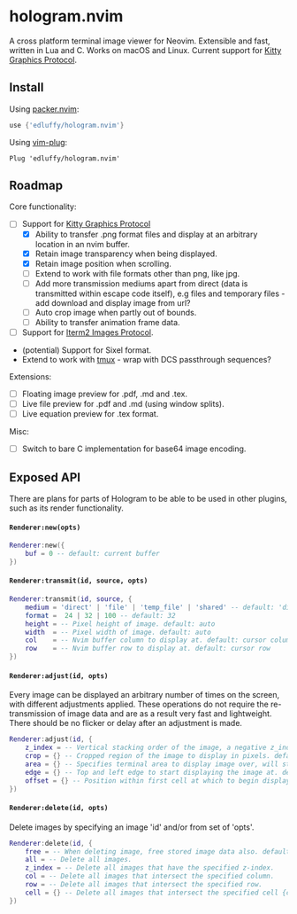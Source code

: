 # hologram.nvim
A cross platform terminal image viewer for Neovim. Extensible and fast, written in Lua and C. Works on macOS and Linux. Current support for
[Kitty Graphics Protocol](https://sw.kovidgoyal.net/kitty/graphics-protocol.html).

## Install
Using [packer.nvim](https://github.com/wbthomason/packer.nvim):
```lua
use {'edluffy/hologram.nvim'}
```
Using [vim-plug](https://github.com/junegunn/vim-plug):
```vimscript
Plug 'edluffy/hologram.nvim'
```
## Roadmap
Core functionality:
- [ ] Support for [Kitty Graphics Protocol](https://sw.kovidgoyal.net/kitty/graphics-protocol.html)
    - [x] Ability to transfer .png format files and display at an arbitrary location in an nvim buffer.
    - [x] Retain image transparency when being displayed.
    - [x] Retain image position when scrolling.
    - [ ] Extend to work with file formats other than png, like jpg.
    - [ ] Add more transmission mediums apart from direct (data is transmitted within escape code itself), e.g files and temporary files - add download and display image from url?
    - [ ] Auto crop image when partly out of bounds.
    - [ ] Ability to transfer animation frame data.
- [ ] Support for [Iterm2 Images Protocol](https://iterm2.com/documentation-images.html#:~:text=Inline%20Images%20Protocol-,Inline%20Images%20Protocol,8%2Dbit%2Dclean%20environment).
- (potential) Support for Sixel format.
- Extend to work with [tmux](https://github.com/tmux/tmux/wiki) - wrap with DCS passthrough sequences?

Extensions:
- [ ] Floating image preview for .pdf, .md and .tex.
- [ ] Live file preview for .pdf and .md (using window splits).
- [ ] Live equation preview for .tex format.

Misc:
- [ ] Switch to bare C implementation for base64 image encoding.

## Exposed API
There are plans for parts of Hologram to be able to be used in other plugins, such as its render functionality.
#### `Renderer:new(opts)`
```lua
Renderer:new({
	buf = 0 -- default: current buffer
})
```

#### `Renderer:transmit(id, source, opts)`
```lua
Renderer:transmit(id, source, {
	medium = 'direct' | 'file' | 'temp_file' | 'shared' -- default: 'direct'
	format =  24 | 32 | 100 -- default: 32
	height = -- Pixel height of image. default: auto
	width  = -- Pixel width of image. default: auto
	col    = -- Nvim buffer column to display at. default: cursor column
	row    = -- Nvim buffer row to display at. default: cursor row
})
```

#### `Renderer:adjust(id, opts)`
Every image can be displayed an arbitrary number of times on the screen, with different adjustments applied. 
These operations do not require the re-transmission of image data and are as a result very fast and lightweight.
There should be no flicker or delay after an adjustment is made.

```lua
Renderer:adjust(id, {
    z_index = -- Vertical stacking order of the image, a negative z_index will draw below text. default: 0.
    crop = {} -- Cropped region of the image to display in pixels. default: show all of image
    area = {} -- Specifies terminal area to display image over, will stretch/squash if necessary. default: auto
    edge = {} -- Top and left edge to start displaying the image at. default: {0, 0}
    offset = {} -- Position within first cell at which to begin displaying image (in pixels). Must be smaller than the size of a cell. default: {0, 0}
})
```
#### `Renderer:delete(id, opts)`

Delete images by specifying an image 'id'  and/or from set of 'opts'.

```lua
Renderer:delete(id, {
    free = -- When deleting image, free stored image data also. default: false
    all = -- Delete all images.
    z_index = -- Delete all images that have the specified z-index.
    col = -- Delete all images that intersect the specified column.
    row = -- Delete all images that intersect the specified row.
    cell = {} -- Delete all images that intersect the specified cell {col, row}
})
```
